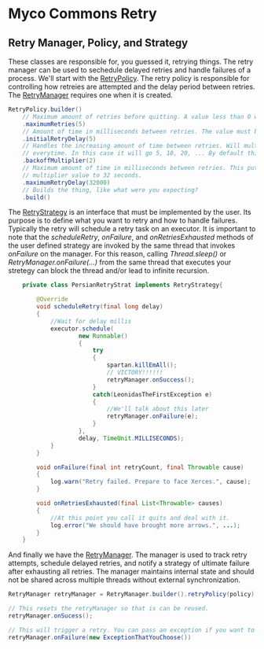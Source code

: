 # Myco Commons Retry


## Retry Manager, Policy, and Strategy
These classes are responsible for, you guessed it, retrying things. The retry manager can be used to sechedule delayed retries and handle failures of a process.  We'll start with the [RetryPolicy](core/src/main/java/com/jive/myco/core/retry/RetryPolicy.java). The retry policy is responsible for controlling how retreies are attempted and the delay period between retries. The [RetryManager](core/src/main/java/com/jive/myco/core/retry/RetryManager.java) requires one when it is created.

``` java
RetryPolicy.builder()
    // Maximum amount of retries before quitting. A value less than 0 will retry indefinitely
    .maximumRetries(5)
    // Amount of time in milliseconds between retries. The value must be greater than 0.
    .initialRetryDelay(5)
    // Handles the increasing amount of time between retries. Will multiply the last retry delay
    // everytime. In this case it will go 5, 10, 20, ... By default this is not used.
    .backoffMultiplier(2)
    // Maximum amount of time in milliseconds between retries. This puts a ceiling on the backoff
    // multiplier value to 32 seconds.
    .maximumRetryDelay(32000)
    // Builds the thing, like what were you expecting?
    .build()
```

The [RetryStrategy](core/src/main/java/com/jive/myco/core/retry/RetryStrategy.java) is an interface that must be implemented by the user. Its purpose is to define what you want to retry and how to handle failures.  Typically the retry will schedule a retry task on an executor.  It is important to note that the *scheduleRetry*, *onFailure*, and *onRetriesExhausted* methods of the user defined strategy are invoked by the same thread that invokes *onFailure* on the manager.  For this reason, calling *Thread.sleep()* or *RetryManager.onFailure(...)* from the same thread that executes your stretegy can block the thread and/or lead to infinite recursion.

``` java
    private class PersianRetryStrat implements RetryStrategy{

        @Override
        void scheduleRetry(final long delay)
        {
            //Wait for delay millis
            executor.schedule(
                    new Runnable()
                    {
                        try
                        {
                            spartan.killEmAll();
                            // VICTORY!!!!!!
                            retryManager.onSuccess();
                        }
                        catch(LeonidasTheFirstException e)
                        {
                            //We'll talk about this later
                            retryManager.onFailure(e);
                        }
                    },
                    delay, TimeUnit.MILLISECONDS);
            }
        }

        void onFailure(final int retryCount, final Throwable cause)
        {
            log.warn("Retry failed. Prepare to face Xerces.", cause);
        }

        void onRetriesExhausted(final List<Throwable> causes)
        {
            //At this point you call it quits and deal with it.
            log.error("We should have brought more arrows.", ...);
        }
    }
```

And finally we have the [RetryManager](core/src/main/java/com/jive/myco/core/retry/RetryManager.java). The manager is used to track retry attempts, schedule delayed retries, and notify a strategy of ultimate failure after exhausting all retries. The manager maintains internal state and should not be shared across multiple threads without external synchronization.

```java
RetryManager retryManager = RetryManager.builder().retryPolicy(policy).retryStrategy(strategy).build();

// This resets the retryManager so that is can be reused.
retryManager.onSucess();

// This will trigger a retry. You can pass an exception if you want to give context about the failure.
retryManager.onFailure(new ExceptionThatYouChoose())


```
